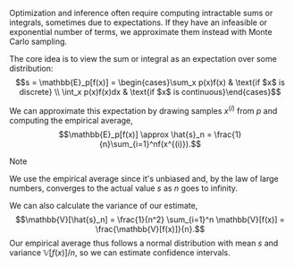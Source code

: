 Optimization and inference often require computing intractable sums or integrals, sometimes due to expectations. If they have an infeasible or exponential number of terms, we approximate them instead with Monte Carlo sampling.

The core idea is to view the sum or integral as an expectation over some distribution: $$s = \mathbb{E}_p[f(x)] = \begin{cases}\sum_x p(x)f(x) & \text{if $x$ is discrete} \\ \int_x p(x)f(x)dx & \text{if $x$ is continuous}\end{cases}$$

We can approximate this expectation by drawing samples $x^{(i)}$ from $p$ and computing the empirical average, $$\mathbb{E}_p[f(x)] \approx \hat{s}_n = \frac{1}{n}\sum_{i=1}^nf(x^{(i)}).$$

> [!note]
> We use the empirical average since it's unbiased and, by the law of large numbers, converges to the actual value $s$ as $n$ goes to infinity.

We can also calculate the variance of our estimate, $$\mathbb{V}[\hat{s}_n] = \frac{1}{n^2} \sum_{i=1}^n \mathbb{V}[f(x)] = \frac{\mathbb{V}[f(x)]}{n}.$$ Our empirical average thus follows a normal distribution with mean $s$ and variance $\mathbb{V}[f(x)]/n$, so we can estimate confidence intervals.
